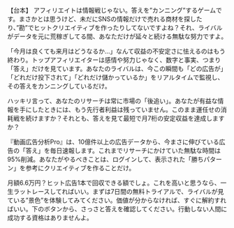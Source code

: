 【台本】
アフィリエイトは情報戦じゃない。答えを”カンニング”するゲームです。まさかとは思うけど、未だにSNSの情報だけで売れる商材を探したり、”勘”でヒットクリエイティブを作ったりしてないですよね？それ、ライバルがデータを元に荒稼ぎしてる間、あなただけが延々と続ける無駄な努力ですよ。

「今月は良くても来月はどうなるか…」なんて収益の不安定さに怯えるのはもう終わり。トップアフィリエイターは感情や努力じゃなく、数字と事実、つまり「答え」だけを見ています。あなたのライバルは、今この瞬間も「どの広告が」「どれだけ投下されて」「どれだけ儲かっているか」をリアルタイムで監視し、その答えをカンニングしているだけ。

ハッキリ言って、あなたのリサーチは常に市場の「後追い」。あなたが有益な情報を手にしたときには、もう先行者利益は残っていません。このまま運任せの消耗戦を続けますか？それとも、答えを見て最短で月7桁の安定収益を達成しますか？

『動画広告分析Pro』は、10億件以上の広告データから、今まさに伸びている広告の「答え」を毎日速報します。これまでリサーチにかけていた無駄な時間は95%削減。あなたがやるべきことは、ログインして、表示された「勝ちパターン」を参考にクリエイティブを作ることだけ。

月額6.6万円？ヒット広告1本で回収できる額でしょ。これを高いと思うなら、一生ラットレースしてればいい。まずは7日間の無料トライアルで、ライバルが見ている”景色”を体験してみてください。価値が分からなければ、すぐに解約すればいい。下のボタンから、さっさと答えを確認してください。行動しない人間に成功する資格はありませんよ。
